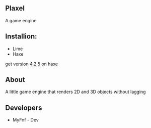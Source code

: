 ## Plaxel

A game engine

## Installion:

- Lime
- Haxe

get version [4.2.5](https://haxe.org/download/version/4.2.5/) on haxe

## About

A little game engine that renders 2D and 3D objects without lagging

## Developers

- MyFnf - Dev
